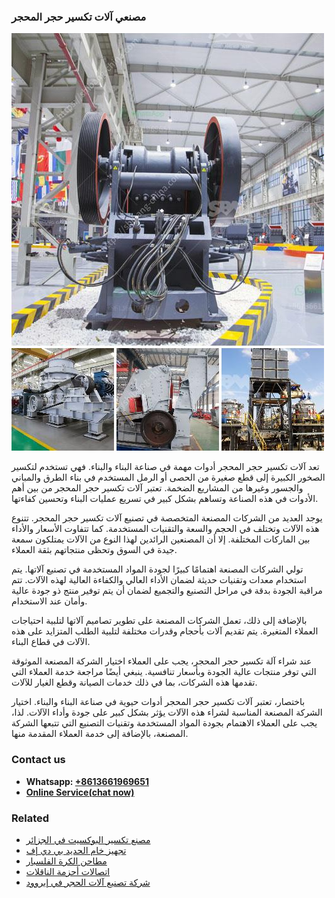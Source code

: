<h3>مصنعي آلات تكسير حجر المحجر</h3><img src='1701853918.jpg' alt=''><p>تعد آلات تكسير حجر المحجر أدوات مهمة في صناعة البناء والبناء. فهي تستخدم لتكسير الصخور الكبيرة إلى قطع صغيرة من الحصى أو الرمل المستخدم في بناء الطرق والمباني والجسور وغيرها من المشاريع الضخمة. تعتبر آلات تكسير حجر المحجر من بين أهم الأدوات في هذه الصناعة وتساهم بشكل كبير في تسريع عمليات البناء وتحسين كفاءتها.</p><p>يوجد العديد من الشركات المصنعة المتخصصة في تصنيع آلات تكسير حجر المحجر. تتنوع هذه الآلات وتختلف في الحجم والسعة والتقنيات المستخدمة. كما تتفاوت الأسعار والأداء بين الماركات المختلفة. إلا أن المصنعين الرائدين لهذا النوع من الآلات يمتلكون سمعة جيدة في السوق وتحظى منتجاتهم بثقة العملاء.</p><p>تولي الشركات المصنعة اهتمامًا كبيرًا لجودة المواد المستخدمة في تصنيع آلاتها. يتم استخدام معدات وتقنيات حديثة لضمان الأداء العالي والكفاءة العالية لهذه الآلات. تتم مراقبة الجودة بدقة في مراحل التصنيع والتجميع لضمان أن يتم توفير منتج ذو جودة عالية وأمان عند الاستخدام.</p><p>بالإضافة إلى ذلك، تعمل الشركات المصنعة على تطوير تصاميم آلاتها لتلبية احتياجات العملاء المتغيرة. يتم تقديم آلات بأحجام وقدرات مختلفة لتلبية الطلب المتزايد على هذه الآلات في قطاع البناء.</p><p>عند شراء آلة تكسير حجر المحجر، يجب على العملاء اختيار الشركة المصنعة الموثوقة التي توفر منتجات عالية الجودة وبأسعار تنافسية. ينبغي أيضًا مراجعة خدمة العملاء التي تقدمها هذه الشركات، بما في ذلك خدمات الصيانة وقطع الغيار للآلات.</p><p>باختصار، تعتبر آلات تكسير حجر المحجر أدوات حيوية في صناعة البناء والبناء. اختيار الشركة المصنعة المناسبة لشراء هذه الآلات يؤثر بشكل كبير على جودة وأداء الآلات. لذا، يجب على العملاء الاهتمام بجودة المواد المستخدمة وتقنيات التصنيع التي تتبعها الشركة المصنعة، بالإضافة إلى خدمة العملاء المقدمة منها.</p><h3>Contact us</h3><ul><li><strong>Whatsapp:&nbsp;<a href="https://wa.me/8613661969651">+8613661969651</a></strong></li><li><a href="https://swt.shibang-china.com/?git&amp;zhl&amp;مصنعي آلات تكسير حجر المحجر"><strong>Online Service(chat now)</strong></a></li></ul><h3>Related</h3><ul><li><a href='مصنع تكسير البوكسيت في الجزائر.md'>مصنع تكسير البوكسيت في الجزائر</a></li><li><a href='تجهيز خام الحديد بي دي إف.md'>تجهيز خام الحديد بي دي إف</a></li><li><a href='مطاحن الكرة الفلسبار.md'>مطاحن الكرة الفلسبار</a></li><li><a href='اتصالات أحزمة الناقلات.md'>اتصالات أحزمة الناقلات</a></li><li><a href='شركة تصنيع آلات الحجر في إيروود.md'>شركة تصنيع آلات الحجر في إيروود</a></li></ul>